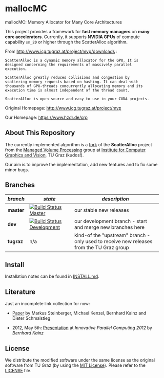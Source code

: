 mallocMC
=============

mallocMC: Memory Allocator for Many Core Architectures

This project provides a framework for **fast memory managers** on **many core
accelerators**. Currently, it supports **NVIDIA GPUs** of compute capability
`sm_20` or higher through the ScatterAlloc algorithm.

From http://www.icg.tugraz.at/project/mvp/downloads :
```quote
ScatterAlloc is a dynamic memory allocator for the GPU. It is
designed concerning the requirements of massively parallel
execution.

ScatterAlloc greatly reduces collisions and congestion by
scattering memory requests based on hashing. It can deal with
thousands of GPU-threads concurrently allocating memory and its
execution time is almost independent of the thread count.

ScatterAlloc is open source and easy to use in your CUDA projects.
```

Original Homepage: http://www.icg.tugraz.at/project/mvp

Our Homepage: https://www.hzdr.de/crp


About This Repository
---------------------

The currently implemented algorithm is a
[fork](https://en.wikipedia.org/wiki/Fork_%28software_development%29)
of the **ScatterAlloc** project from the
[Managed Volume Processing](http://www.icg.tugraz.at/project/mvp)
group at [Institute for Computer Graphics and Vision](http://www.icg.tugraz.at),
TU Graz (kudos!).

Our aim is to improve the implementation, add new features and to fix some
minor bugs.


Branches
--------

| *branch*    | *state* | *description*           |
| ----------- | ------- | ----------------------- |
| **master**  | [![Build Status Master](https://travis-ci.org/ComputationalRadiationPhysics/mallocMC.png?branch=master)](https://travis-ci.org/ComputationalRadiationPhysics/mallocMC "master") | our stable new releases |
| **dev**     | [![Build Status Development](https://travis-ci.org/ComputationalRadiationPhysics/mallocMC.png?branch=dev)](https://travis-ci.org/ComputationalRadiationPhysics/mallocMC "dev") | our development branch - start and merge new branches here |
| **tugraz**  | n/a | kind-of the "upstream" branch - only used to receive new releases from the TU Graz group |


Install
-------

Installation notes can be found in [INSTALL.md](INSTALL.md).


Literature
----------

Just an incomplete link collection for now:

- [Paper](http://www.icg.tugraz.at/Members/steinber/scatteralloc-1) by
  Markus Steinberger, Michael Kenzel, Bernhard Kainz and Dieter Schmalstieg

- 2012, May 5th: [Presentation](http://innovativeparallel.org/Presentations/inPar_kainz.pdf)
        at *Innovative Parallel Computing 2012* by *Bernhard Kainz*


License
-------

We distribute the modified software under the same license as the
original software from TU Graz (by using the
[MIT License](https://en.wikipedia.org/wiki/MIT_License)).
Please refer to the [LICENSE](LICENSE) file.
